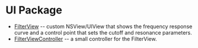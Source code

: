 # UI Package

- [FilterView](FilterView.swift) -- custom NSView/UIView that shows the frequency response curve and a control point 
that sets the cutoff and resonance parameters.
- [FilterViewController](FilterViewController.swift) -- a small controller for the FilterView.
